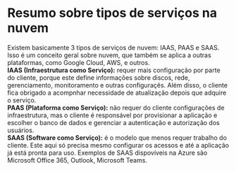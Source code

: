# Resumo sobre tipos de serviços na nuvem
Existem basicamente 3 tipos de serviços de nuvem: IAAS, PAAS e SAAS. Isso é um conceito geral sobre nuvem, que também se aplica a outras plataformas, como Google Cloud, AWS, e outros.<br>
<b>IAAS (Infraestrutura como Serviço):</b> requer mais configuração por parte do cliente, porque este define informações sobre discos, rede, gerenciamento, monitoramento e outras configuraçẽs. Além disso, o cliente fica obrigado a acompnhar necessidade de atualização depois que adquire o serviço.<br>
<b>PAAS (Plataforma como Serviço):</b> não requer do cliente configurações de infraestrutura, mas o cliente é responsável por provisionar a aplicação e escolher o banco de dados e gerenciar a autenticação e autorização dos usuários.<br>
<b>SAAS (Software como Serviço):</b> é o modelo que menos requer trabalho do cliente. Este aqui só precisa mesmo configurar os acessos e até a aplicação já está pronta para uso. Exemplos de SAAS dispovíveis na Azure são Microsoft Office 365, Outlook, Microsoft Teams.<br>
